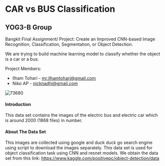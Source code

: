 # CAR vs BUS Classification


## YOG3-B Group

Bangkit Final Assignment/ Project:
Create an Improved CNN-based Image Recognition, Classification, Segmentation, or Object Detection.

We are trying to build machine learning model to classify whether the object is a car or a bus.

Project Members:
*   Ilham Tohari - mr.ilhamtohari@gmail.com
*   Niko AP - nicknadhi@gmail.com

![73680](https://cdn1.vectorstock.com/images/1000x1000/36/80/73680.jpg)


#### Introduction

This data set contains the images of the electric bus and electric car which is around 2000 (1868 files) in number.

#### About The Data Set

This images are collected using google and duck duck go search engine using script to download the images separately. This data set is used for object classification task using CNN and resnet models. We obtain the data set from this link: https://www.kaggle.com/positivepc/object-detection/data
